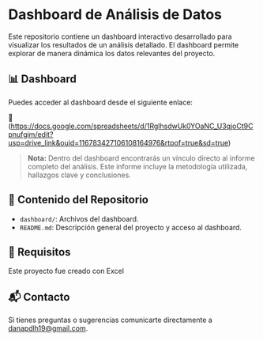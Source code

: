 # Dashboard de Análisis de Datos

Este repositorio contiene un dashboard interactivo desarrollado para visualizar los resultados de un análisis detallado. El dashboard permite explorar de manera dinámica los datos relevantes del proyecto.

## 📊 Dashboard

Puedes acceder al dashboard desde el siguiente enlace:

🔗 (https://docs.google.com/spreadsheets/d/1RglhsdwUk0YOaNC_U3qjoCt9Cpnufgim/edit?usp=drive_link&ouid=116783427106108164976&rtpof=true&sd=true)

> **Nota:** Dentro del dashboard encontrarás un vínculo directo al informe completo del análisis. Este informe incluye la metodología utilizada, hallazgos clave y conclusiones.

## 📁 Contenido del Repositorio

- `dashboard/`: Archivos del dashboard.
- `README.md`: Descripción general del proyecto y acceso al dashboard.

## 📌 Requisitos

Este proyecto fue creado con Excel

## 📬 Contacto

Si tienes preguntas o sugerencias comunicarte directamente a danapdlh19@gmail.com.
